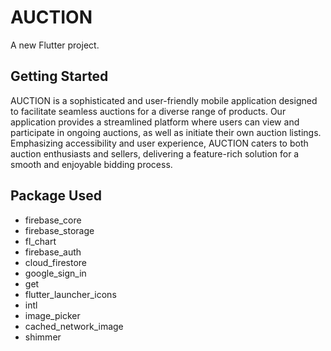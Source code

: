 # AUCTION

A new Flutter project.

## Getting Started

AUCTION is a sophisticated and user-friendly mobile application designed to facilitate seamless auctions for a diverse range of products. Our application provides a streamlined platform where users can view and participate in ongoing auctions, as well as initiate their own auction listings. Emphasizing accessibility and user experience, AUCTION caters to both auction enthusiasts and sellers, delivering a feature-rich solution for a smooth and enjoyable bidding process.

## Package Used
* firebase_core
* firebase_storage
* fl_chart
* firebase_auth
* cloud_firestore
* google_sign_in
* get
* flutter_launcher_icons
* intl
* image_picker
* cached_network_image
* shimmer
